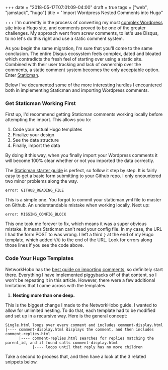 +++
date = "2018-05-17T07:01:09-04:00"
draft = true
tags = ["web", "jamstack", "hugo"]
title = "Import Wordpress Nested Comments into Hugo"

+++
I'm currently in the process of converting my most [complex Wordpress site](http://battleofbrothers.com) into a Hugo site, and comments proved to be one of the greater challenges. My approach went from screw comments, to let's use Disqus, to no let's do this right and use a static comment system.

<!--more-->

As you begin the same migration, I'm sure that you'll come to the same conclusion. The entire Disqus ecosystem feels complex, dated and bloated which contradicts the fresh feel of starting over using a static site. Combined with their user tracking and lack of ownership over the comments, a static comment system becomes the only acceptable option. Enter [Staticman](https://staticman.net).

Below I've documented some of the more interesting hurdles I encountered both in implementing Staticman and importing Wordpress comments.

### Get Staticman Working First

First up, I'd recommend getting Staticman comments working locally before attempting the import. This allows you to:

1. Code your actual Hugo templates
2. Finalize your design
3. See the data structure
4. Finally, import the data

By doing it this way, when you finally import your Wordpress comments it will become 100% clear whether or not you imported the data correctly.

The [Staticman starter guide](https://staticman.net/docs/) is perfect, so follow it step by step. It is fairly easy to get a basic form submitting to your Github repo. I only encountered two minor problems along the way.

    error: GITHUB_READING_FILE

This is a simple one. You forgot to commit your staticman.yml file to master on Github. An understandable mistake when working locally. Next up:

    error: MISSING_CONFIG_BLOCK

This one took me forever to fix, which means it was a super obvious mistake. It means Staticman can't read your config file. In my case, the URL I had the form POST to was wrong. I left a third `}` at the end of my Hugo template, which added `%7D` to the end of the URL. Look for errors along those lines if you see the code above.

### Code Your Hugo Templates

NetworkHobo has the [best guide on importing comments](https://networkhobo.com/2017/12/30/hugo---staticman-nested-replies-and-e-mail-notifications/), so definitely start there. Everything I have implemented piggybacks off of that content, so I won't be repeating it in this article. However, there were a few additional limitations that I came across with the templates.

1. **Nesting more than one deep.**

This is the biggest change I made to the NetworkHobo guide. I wanted to allow for unlimited nesting. To do that, each template had to be modified and set up in a recursive way. Here is the general concept:

    Single.html loops over every comment and includes comment-display.html
    |---- comment-display.html displays the comment, and then includes comment-replies.html
    	  |---- comment-replies.html searches for replies matching the parent_id, and if found calls comment-display.html
    		    |---- loops until that reply has no more children

Take a second to process that, and then have a look at the 3 related snippets below.